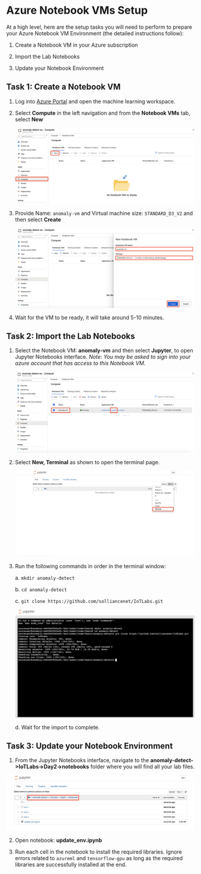# Azure Notebook VMs Setup

At a high level, here are the setup tasks you will need to perform to prepare your Azure Notebook VM Environment (the detailed instructions follow):

1. Create a Notebook VM in your Azure subscription

2. Import the Lab Notebooks

3. Update your Notebook Environment 

## Task 1: Create a Notebook VM

1. Log into [Azure Portal](https://portal.azure.com/) and open the machine learning workspace.

2. Select **Compute** in the left navigation and from the **Notebook VMs** tab, select **New**

   ![Select Create New Notebook VMs in Azure Portal](images/01.png 'New Notebook VM')

3. Provide Name: `anomaly-vm` and Virtual machine size: `STANDARD_D3_V2` and then select **Create**

   ![Create New Notebook VM](images/02.png 'Create New Notebook VM')
  
4. Wait for the VM to be ready, it will take around 5-10 minutes.

## Task 2: Import the Lab Notebooks

1. Select the Notebook VM: **anomaly-vm** and then select **Jupyter**, to open Jupyter Notebooks interface. *Note: You may be asked to sign into your azure account that has access to this Notebook VM.*

   ![Open Jupyter Notebooks Interface](images/03.png 'Open Jupyter Notebooks')

2. Select **New, Terminal** as shown to open the terminal page.

   ![Open Terminal Page](images/04.png 'Open Terminal')
  
3. Run the following commands in order in the terminal window:

   a. `mkdir anomaly-detect`
   
   b. `cd anomaly-detect`
   
   c. `git clone https://github.com/solliancenet/IoTLabs.git`
   
      ![Clone Github Repository](images/05.png 'Clone Github Repository')
   
   d. Wait for the import to complete.

## Task 3: Update your Notebook Environment 

1.  From the Jupyter Notebooks interface, navigate to the **anomaly-detect->IoTLabs->Day2->notebooks** folder where you will find all your lab files.

   ![Find your Lab Notebooks](images/06.png 'Notebooks')

2. Open notebook: **update_env.ipynb**

3. Run each cell in the notebook to install the required libraries. Ignore errors related to `azureml` and `tensorflow-gpu` as long as the required libraries are successfully installed at the end.
